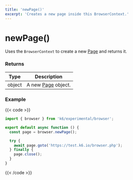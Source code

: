 ```yaml
---
title: 'newPage()'
excerpt: 'Creates a new page inside this BrowserContext.'
---
```


# newPage()

Uses the `BrowserContext` to create a new [Page](https://grafana.com/docs/k6/<K6_VERSION>/javascript-api/k6-experimental/browser/page/) and returns it.

### Returns

| Type   | Description                                                         |
| ------ | ------------------------------------------------------------------- |
| object | A new [Page](https://grafana.com/docs/k6/<K6_VERSION>/javascript-api/k6-experimental/browser/page/) object. |

### Example

{{< code >}}

```javascript
import { browser } from 'k6/experimental/browser';

export default async function () {
  const page = browser.newPage();

  try {
    await page.goto('https://test.k6.io/browser.php');
  } finally {
    page.close();
  }
}
```

{{< /code >}}
